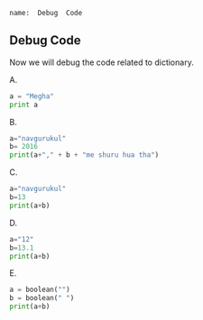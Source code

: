 ﻿```ngMeta
name:  Debug  Code

```
## Debug  Code

Now we will debug the code related to dictionary.



A.

```python
a = "Megha"
print a
 ```

B. 

```python
a="navgurukul"
b= 2016
print(a+"," + b + "me shuru hua tha")
 ```
C. 

```python
a="navgurukul"
b=13
print(a+b)
 ```

D.

```python
a="12"
b=13.1
print(a+b)
 ```

E.

```python
a = boolean("")
b = boolean(" ")
print(a+b)
 ```
